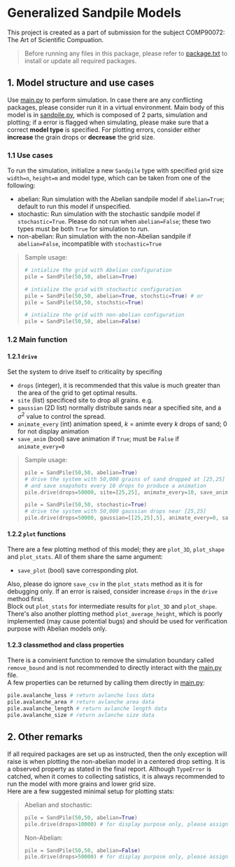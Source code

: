 # Generalized Sandpile Models

This project is created as a part of submission for the subject COMP90072: The Art of Scientific Compuation. 
> Before running any files in this package, please refer to [package.txt](package.txt) to install or update all required packages.

## 1. Model structure and use cases

Use [main.py](main.py) to perform simulation. In case there are any conflicting packages, please consider run it in a virtual environment. Main body of this model is in [sandpile.py](sandpile.py), which is composed of 2 parts, simulation and plotting; if a error is flagged when simulating, please make sure that a correct **model type** is specified. For plotting errors, consider either **increase** the grain drops or **decrease** the grid size.

### 1.1 Use cases
To run the simulation, initialize a new ```Sandpile``` type with specified grid size ```width=n```, ```height=m``` and model type, which can be taken from one of the following:
- abelian: Run simulation with the Abelian sandpile model if ```abelian=True```; default to run this model if unspecified.
- stochastic: Run simulation with the stochastic sandpile model if ```stochastic=True```. Please do not run when ```abelian=False```; these two types must be both ```True``` for simulation to run.
- non-abelian: Run simulation with the non-Abelian sandpile if ```abelian=False```, incompatible with ```stochastic=True```

> Sample usage:
> ```Python
> # intialize the grid with Abelian configuration
> pile = SandPile(50,50, abelian=True) 
> ```
> ```Python
> # intialize the grid with stochastic configuration
> pile = SandPile(50,50, abelian=True, stochstic=True) # or
> pile = SandPile(50,50, stochstic=True)
> ```
> ```Python
> # intialize the grid with non-abelian configuration
> pile = SandPile(50,50, abelian=False)
> ```

### 1.2 Main function
#### 1.2.1 ```drive```
Set the system to drive itself to criticality by specifing
- ```drops``` (integer), it is recommended that this value is much greater than the area of the grid to get optimal results.
- ```site``` (list) specificed site to drop all grains. e.g.
- ```gaussian``` (2D list) normally distribute sands near a specified site, and a $\sigma^2$ value to control the spread.
- ```animate_every``` (int) animation speed, $k$ = animte every $k$ drops of sand; 0 for not display animation
- ```save_anim``` (bool) save animation if ```True```; must be ```False``` if ```animate_every=0```

> Sample usage:
> ```Python
> pile = SandPile(50,50, abelian=True)
> # drive the system with 50,000 grains of sand dropped at [25,25]
> # and save snapshots every 10 drops to produce a animation
> pile.drive(drops=50000, site=[25,25], animate_every=10, save_anim=True)
> ```
> ```Python
> pile = SandPile(50,50, stochastic=True)
> # drive the system with 50,000 gaussian drops near [25,25]
> pile.drive(drops=50000, gaussian=[[25,25],5], animate_every=0, save_anim=False)
> ```

#### 1.2.2 ```plot``` functions
There are a few plotting method of this model; they are ```plot_3D```, ```plot_shape``` and ```plot_stats```. All of them share the same argument:
- ```save_plot``` (bool) save corresponding plot.

Also, please do ignore ```save_csv``` in the ```plot_stats``` method as it is for debugging only. If an error is raised, consider increase ```drops``` in the ```drive``` method first.\
Block out ```plot_stats``` for intermediate results for ```plot_3D``` and ```plot_shape```.\
There's also another plotting method ```plot_average_height```, which is poorly implemented (may cause potential bugs) and should be used for verification purpose with Abelian models only.

#### 1.2.3 classmethod and class properties
There is a convinient function to remove the simulation boundary called ```remove_bound``` and is not recommended to directly interact with the [main.py](main.py) file.\
A few properties can be returned by calling them directly in [main.py](main.py):
```Python
pile.avalanche_loss # return avlanche loss data
pile.avalanche_area # return avlanche area data
pile.avalanche_length # return avlanche length data
pile.avalanche_size # return avlanche size data
```

## 2. Other remarks
If all required packages are set up as instructed, then the only exception will raise is when plotting the non-abelian model in a centered drop setting. It is a observed property as stated in the final report. Although ```TypeError``` is catched, when it comes to collecting satistics, it is always recommended to run the model with more grains and lower grid size.\
Here are a few suggested minimal setup for plotting stats:
> Abelian and stochastic:
> ```Python
> pile = SandPile(50,50, abelian=True)
> pile.drive(drops>10000) # for display purpose only, please assign an integer value to it
> ```
> Non-Abelian:
> ```Python
> pile = SandPile(50,50, abelian=False)
> pile.drive(drops>50000) # for display purpose only, please assign an integer value to it
> ```
